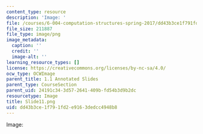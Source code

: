 ```yaml
---
content_type: resource
description: 'Image: '
file: /courses/6-004-computation-structures-spring-2017/dd43b3ce1f791fd2e9163dedcc4948b8_Slide11.png
file_size: 211887
file_type: image/png
image_metadata:
  caption: ''
  credit: ''
  image-alt: ''
learning_resource_types: []
license: https://creativecommons.org/licenses/by-nc-sa/4.0/
ocw_type: OCWImage
parent_title: 1.1 Annotated Slides
parent_type: CourseSection
parent_uid: 24191c34-3d57-2641-409b-fd54b3d9b2dc
resourcetype: Image
title: Slide11.png
uid: dd43b3ce-1f79-1fd2-e916-3dedcc4948b8
---
```

Image: 